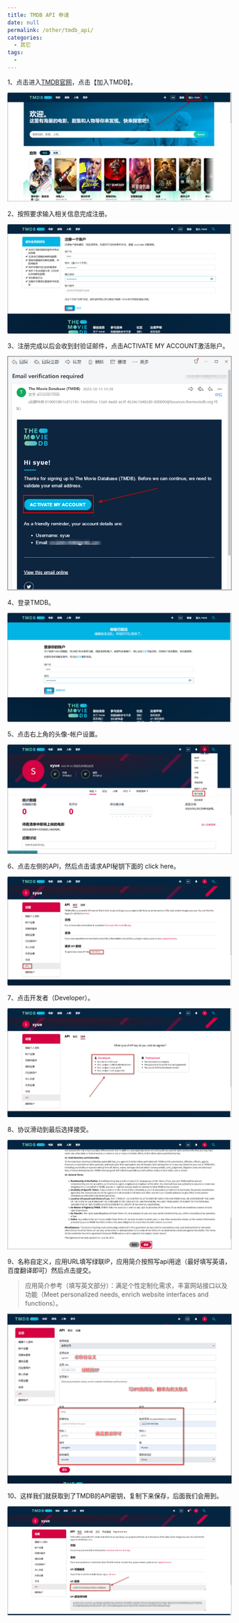 ```yaml
---
title: TMDB API 申请
date: null
permalink: /other/tmdb_api/
categories: 
  - 其它
tags: 
  - 
---
```


1、点击进入[TMDB官网](https://www.themoviedb.org/)，点击【加入TMDB】。

![img](./img/0101.png)

2、按照要求输入相关信息完成注册。

![img](./img/0102.png)

3、注册完成以后会收到封验证邮件，点击ACTIVATE MY ACCOUNT激活账户。

![img](./img/0103.png)

4、登录TMDB。

![img](./img/0104.png)

5、点击右上角的头像-帐户设置。

![img](./img/0105.png)

6、点击左侧的API，然后点击请求API秘钥下面的 click here。

![img](./img/0106.png)

7、点击开发者（Developer）。

![img](./img/0107.png)

8、协议滑动到最后选择接受。

![img](./img/0108.png)

9、名称自定义，应用URL填写绿联IP，应用简介按照写api用途（最好填写英语，百度翻译即可）然后点击提交。

>应用简介参考（填写英文部分）：满足个性定制化需求，丰富网站接口以及功能（Meet personalized needs, enrich website interfaces and functions）。

![img](./img/0109.png)

10、这样我们就获取到了TMDB的API密钥，复制下来保存，后面我们会用到。

![img](./img/0110.png)